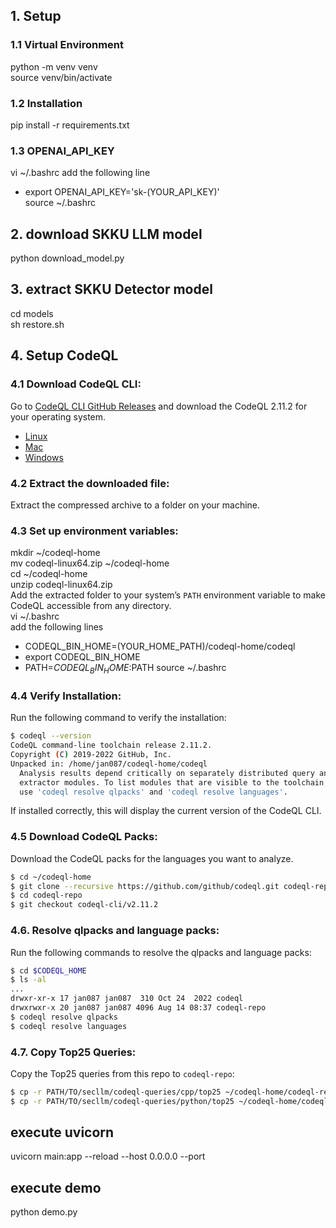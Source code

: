 ## 1. Setup
### 1.1 Virtual Environment
python -m venv venv<br>
source venv/bin/activate

### 1.2 Installation
pip install -r requirements.txt

### 1.3 OPENAI_API_KEY
vi ~/.bashrc
add the following line
- export OPENAI_API_KEY='sk-(YOUR_API_KEY)'<br>
source ~/.bashrc

## 2. download SKKU LLM model
python download_model.py

## 3. extract SKKU Detector model
cd models<br>
sh restore.sh

## 4. Setup CodeQL
### 4.1  **Download CodeQL CLI**:
  Go to [CodeQL CLI GitHub Releases](https://github.com/github/codeql-cli-binaries/releases) and download the CodeQL 2.11.2 for your operating system.
  - [Linux](https://github.com/github/codeql-cli-binaries/releases/download/v2.11.2/codeql-linux64.zip)
  - [Mac](https://github.com/github/codeql-cli-binaries/releases/download/v2.11.2/codeql-osx64.zip)
  - [Windows](https://github.com/github/codeql-cli-binaries/releases/download/v2.11.2/codeql-win64.zip)

### 4.2 **Extract the downloaded file**:
  Extract the compressed archive to a folder on your machine.

### 4.3 **Set up environment variables**:
mkdir ~/codeql-home<br>
mv codeql-linux64.zip ~/codeql-home<br>
cd ~/codeql-home<br>
unzip codeql-linux64.zip<br>
Add the extracted folder to your system’s `PATH` environment variable to make CodeQL accessible from any directory.<br>
vi ~/.bashrc<br>
add the following lines
- CODEQL_BIN_HOME=(YOUR_HOME_PATH)/codeql-home/codeql
- export CODEQL_BIN_HOME
- PATH=$CODEQL_BIN_HOME:$PATH
source ~/.bashrc


### 4.4 **Verify Installation**:
  Run the following command to verify the installation:

  ```bash
  $ codeql --version
  CodeQL command-line toolchain release 2.11.2.
  Copyright (C) 2019-2022 GitHub, Inc.
  Unpacked in: /home/jan087/codeql-home/codeql
    Analysis results depend critically on separately distributed query and
    extractor modules. To list modules that are visible to the toolchain,
    use 'codeql resolve qlpacks' and 'codeql resolve languages'.
  ```

  If installed correctly, this will display the current version of the CodeQL CLI.

### 4.5 **Download CodeQL Packs**:
  Download the CodeQL packs for the languages you want to analyze.

  ```bash
  $ cd ~/codeql-home
  $ git clone --recursive https://github.com/github/codeql.git codeql-repo
  $ cd codeql-repo
  $ git checkout codeql-cli/v2.11.2
  ```

### 4.6. **Resolve qlpacks and language packs**:
  Run the following commands to resolve the qlpacks and language packs:

  ```bash
  $ cd $CODEQL_HOME
  $ ls -al
  ...
  drwxr-xr-x 17 jan087 jan087  310 Oct 24  2022 codeql
  drwxrwxr-x 20 jan087 jan087 4096 Aug 14 08:37 codeql-repo
  $ codeql resolve qlpacks
  $ codeql resolve languages
  ```

### 4.7. **Copy Top25 Queries**:
  Copy the Top25 queries from this repo to `codeql-repo`:

  ```bash
  $ cp -r PATH/TO/secllm/codeql-queries/cpp/top25 ~/codeql-home/codeql-repo/cpp/ql/src/
  $ cp -r PATH/TO/secllm/codeql-queries/python/top25 ~/codeql-home/codeql-repo/python/ql/src/
  ```

## execute uvicorn
uvicorn main:app --reload --host 0.0.0.0 --port <PORTNUMBER>

## execute demo
python demo.py
